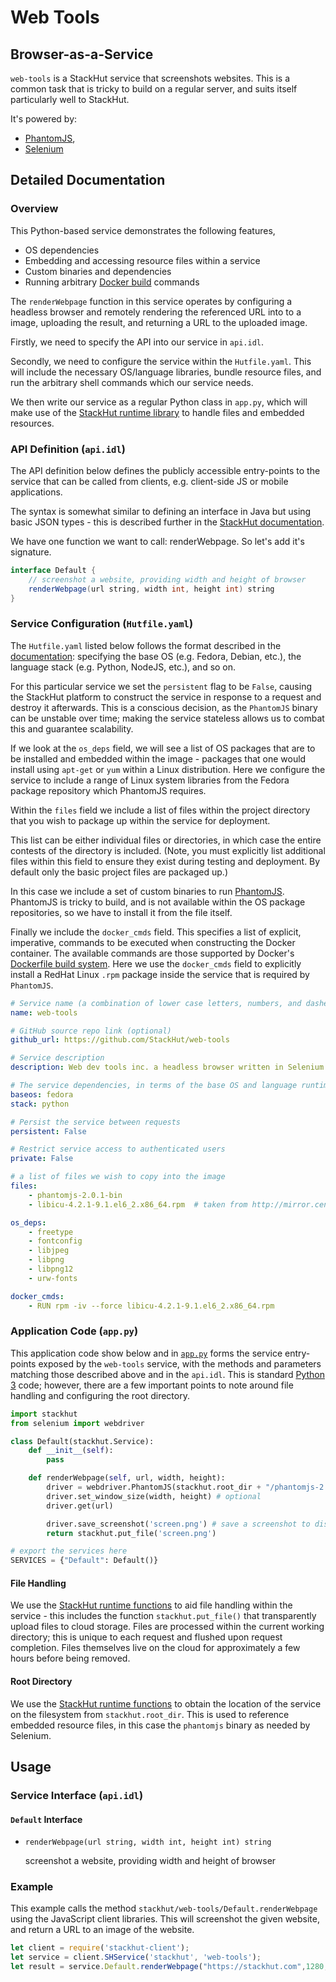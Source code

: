 # Web Tools
## Browser-as-a-Service

``web-tools`` is a StackHut service that screenshots websites. This is a common task that is tricky to build on a regular server, and suits itself particularly well to StackHut.

It's powered by:

* [PhantomJS](http://phantomjs.org/),
* [Selenium](http://www.seleniumhq.org/)

## Detailed Documentation

### Overview

This Python-based service demonstrates the following features,

* OS dependencies
* Embedding and accessing resource files within a service
* Custom binaries and dependencies
* Running arbitrary [Docker build](https://docs.docker.com/reference/builder/) commands

The `renderWebpage` function in this service operates by configuring a headless browser and remotely rendering the referenced URL into to a image, uploading the result, and returning a URL to the uploaded image.

Firstly, we need to specify the API into our service in `api.idl`.

Secondly, we need to configure the service within the `Hutfile.yaml`. This will include the necessary OS/language libraries, bundle resource files, and run the arbitrary shell commands which our service needs. 

We then write our service as a regular Python class in `app.py`, which will make use of the [StackHut runtime library](http://stackhut.readthedocs.org/en/latest/creating_service/service_runtime.html) to handle files and embedded resources.

### API Definition (`api.idl`)

The API definition below defines the publicly accessible entry-points to the service that can be called from clients, e.g. client-side JS or mobile applications. 

The syntax is somewhat similar to defining an interface in Java but using basic JSON types - this is described further in the [StackHut documentation](http://stackhut.readthedocs.org/en/latest/creating_service/app_structure.html#interface-definition-api-idl).

We have one function we want to call: renderWebpage. So let's add it's signature.

```java
interface Default {
    // screenshot a website, providing width and height of browser
    renderWebpage(url string, width int, height int) string
}
```


### Service Configuration (`Hutfile.yaml`)

The `Hutfile.yaml` listed below follows the format described in the [documentation](http://stackhut.readthedocs.org/en/latest/creating_service/service_structure.html#hutfile): specifying the base OS (e.g. Fedora, Debian, etc.), the language stack (e.g. Python, NodeJS, etc.), and so on. 

For this particular service we set the `persistent` flag to be `False`, causing the StackHut platform to construct the service in response to a request and destroy it afterwards. This is a conscious decision, as  the `PhantomJS` binary can be unstable over time; making the service stateless allows us to combat this and guarantee scalability.

If we look at the `os_deps` field, we will see a list of OS packages that are to be installed and embedded within the image - packages that one would install using `apt-get` or `yum` within a Linux distribution. Here we configure the service to include a range of Linux system libraries from the Fedora package repository which PhantomJS requires.

Within the `files` field we include a list of files within the project directory that you wish to package up within the service for deployment.

This list can be either individual files or directories, in which case the entire contests of the directory is included. (Note, you must explicitly list additional files within this field to ensure they exist during testing and deployment. By default only the basic project files are packaged up.)

In this case we include a set of custom binaries to run [PhantomJS](http://phantomjs.org/). PhantomJS is tricky to build, and is not available within the OS package repositories, so we have to install it from the file itself.

Finally we include the `docker_cmds` field. This specifies a list of explicit, imperative, commands to be executed when constructing the Docker container. The available commands are those supported by Docker's [Dockerfile build system](https://docs.docker.com/reference/builder/). Here we use the `docker_cmds` field to explicitly install a RedHat Linux `.rpm` package inside the service that is required by `PhantomJS`.


```yaml
# Service name (a combination of lower case letters, numbers, and dashes)
name: web-tools

# GitHub source repo link (optional)
github_url: https://github.com/StackHut/web-tools

# Service description
description: Web dev tools inc. a headless browser written in Selenium

# The service dependencies, in terms of the base OS and language runtime
baseos: fedora
stack: python

# Persist the service between requests
persistent: False

# Restrict service access to authenticated users
private: False

# a list of files we wish to copy into the image
files:
    - phantomjs-2.0.1-bin
    - libicu-4.2.1-9.1.el6_2.x86_64.rpm  # taken from http://mirror.centos.org/centos/6/os/x86_64/Packages/libicu-4.2.1-9.1.el6_2.x86_64.rpm

os_deps:
    - freetype
    - fontconfig
    - libjpeg
    - libpng
    - libpng12
    - urw-fonts

docker_cmds:
    - RUN rpm -iv --force libicu-4.2.1-9.1.el6_2.x86_64.rpm
```

### Application Code (`app.py`) 

This application code show below and in [`app.py`](https://github.com/StackHut/web-tools/blob/master/app.py) forms the service entry-points exposed by the `web-tools` service, with the methods and parameters matching those described above and in the `api.idl`.
This is standard [Python 3](http://www.python.org) code; however, there are a few important points to note around file handling and configuring the root directory.

```python
import stackhut
from selenium import webdriver

class Default(stackhut.Service):
    def __init__(self):
        pass

    def renderWebpage(self, url, width, height):
        driver = webdriver.PhantomJS(stackhut.root_dir + "/phantomjs-2.0.1-bin") # or add to your PATH
        driver.set_window_size(width, height) # optional
        driver.get(url)

        driver.save_screenshot('screen.png') # save a screenshot to disk
        return stackhut.put_file('screen.png')

# export the services here
SERVICES = {"Default": Default()}
```

#### File Handling

We use the [StackHut runtime functions](http://stackhut.readthedocs.org/en/latest/creating_service/service_runtime.html) to aid file handling within the service - this includes the function  `stackhut.put_file()` that transparently upload files to cloud storage. Files are processed within the current working directory; this is unique to each request and flushed upon request completion. Files themselves live on the cloud for approximately a few hours before being removed.

#### Root Directory

We use the [StackHut runtime functions](http://stackhut.readthedocs.org/en/latest/creating_service/service_runtime.html) to obtain the location of the service on the filesystem from `stackhut.root_dir`. This is used to reference embedded resource files, in this case the `phantomjs` binary as needed by Selenium.

## Usage

### Service Interface (`api.idl`)

#### `Default` Interface

* `renderWebpage(url string, width int, height int) string`
    
    screenshot a website, providing width and height of browser

### Example

This example calls the method `stackhut/web-tools/Default.renderWebpage` using the JavaScript client libraries. This will screenshot the given website, and return a URL to an image of the website.

```javascript
let client = require('stackhut-client');
let service = client.SHService('stackhut', 'web-tools');
let result = service.Default.renderWebpage("https://stackhut.com",1280,359);
```

